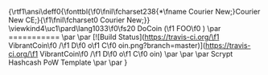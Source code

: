 {\rtf1\ansi\deff0{\fonttbl{\f0\fnil\fcharset238{\*\fname Courier New;}Courier New CE;}{\f1\fnil\fcharset0 Courier New;}}
\viewkind4\uc1\pard\lang1033\f0\fs20 DoCoin (\f1 FOO\f0 )
\par ===========
\par 
\par [![Build Status](https://travis-ci.org/\f1 VibrantCoin\f0 /\f1 D\f0 o\f1 C\f0 oin.png?branch=master)](https://travis-ci.org/\f1 VibrantCoin\f0 /\f1 D\f0 o\f1 C\f0 oin)
\par 
\par 
\par Scrypt Hashcash PoW Template
\par 
\par }
 